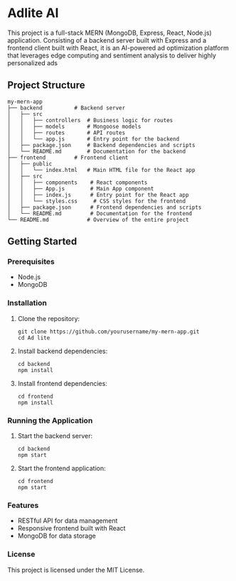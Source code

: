 # Adlite AI

This project is a full-stack MERN (MongoDB, Express, React, Node.js) application. Consisting of a backend server built with Express and a frontend client built with React, it is an AI-powered ad optimization platform that leverages edge computing and sentiment analysis to deliver highly personalized ads

## Project Structure

```
my-mern-app
├── backend          # Backend server
│   ├── src
│   │   ├── controllers  # Business logic for routes
│   │   ├── models       # Mongoose models
│   │   ├── routes       # API routes
│   │   └── app.js       # Entry point for the backend
│   ├── package.json     # Backend dependencies and scripts
│   └── README.md        # Documentation for the backend
├── frontend         # Frontend client
│   ├── public
│   │   └── index.html   # Main HTML file for the React app
│   ├── src
│   │   ├── components    # React components
│   │   ├── App.js        # Main App component
│   │   ├── index.js      # Entry point for the React app
│   │   └── styles.css     # CSS styles for the frontend
│   ├── package.json      # Frontend dependencies and scripts
│   └── README.md         # Documentation for the frontend
└── README.md            # Overview of the entire project
```

## Getting Started

### Prerequisites

- Node.js
- MongoDB

### Installation

1. Clone the repository:
   ```
   git clone https://github.com/yourusername/my-mern-app.git
   cd Ad lite
   ```

2. Install backend dependencies:
   ```
   cd backend
   npm install
   ```

3. Install frontend dependencies:
   ```
   cd frontend
   npm install
   ```

### Running the Application

1. Start the backend server:
   ```
   cd backend
   npm start
   ```

2. Start the frontend application:
   ```
   cd frontend
   npm start
   ```

### Features

- RESTful API for data management
- Responsive frontend built with React
- MongoDB for data storage

### License

This project is licensed under the MIT License.

